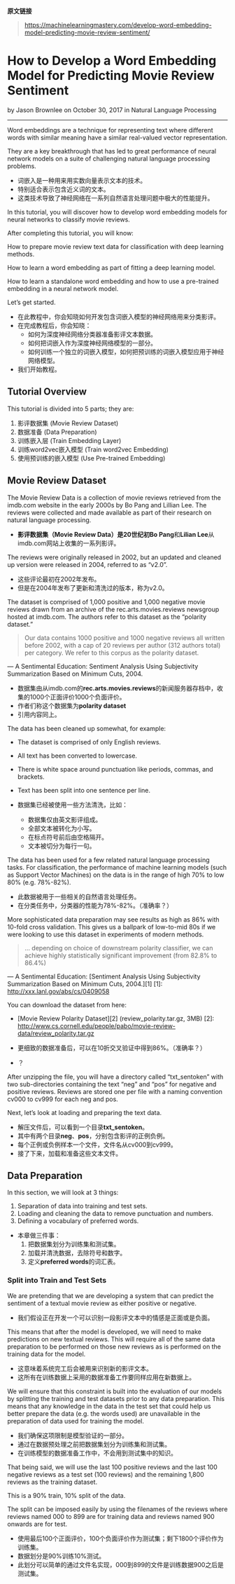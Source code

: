 **原文链接**
> https://machinelearningmastery.com/develop-word-embedding-model-predicting-movie-review-sentiment/

# How to Develop a Word Embedding Model for Predicting Movie Review Sentiment

by Jason Brownlee on October 30, 2017 in Natural Language Processing

***

Word embeddings are a technique for representing text where different words with similar meaning have a similar real-valued vector representation.

They are a key breakthrough that has led to great performance of neural network models on a suite of challenging natural language processing problems.

* 词嵌入是一种用来用实数向量表示文本的技术。
* 特别适合表示包含近义词的文本。
* 这类技术导致了神经网络在一系列自然语言处理问题中极大的性能提升。

In this tutorial, you will discover how to develop word embedding models for neural networks to classify movie reviews.

After completing this tutorial, you will know:

How to prepare movie review text data for classification with deep learning methods.

How to learn a word embedding as part of fitting a deep learning model.

How to learn a standalone word embedding and how to use a pre-trained embedding in a neural network model.

Let’s get started.

* 在此教程中，你会知晓如何开发包含词嵌入模型的神经网络用来分类影评。
* 在完成教程后，你会知晓：
    * 如何为深度神经网络分类器准备影评文本数据。
    * 如何把词嵌入作为深度神经网络模型的一部分。
    * 如何训练一个独立的词嵌入模型，如何把预训练的词嵌入模型应用于神经网络模型。
* 我们开始教程。



## Tutorial Overview

This tutorial is divided into 5 parts; they are:

1. 影评数据集 (Movie Review Dataset)
2. 数据准备 (Data Preparation)
3. 训练嵌入层 (Train Embedding Layer)
4. 训练word2vec嵌入模型 (Train word2vec Embedding)
5. 使用预训练的嵌入模型 (Use Pre-trained Embedding)


## Movie Review Dataset

The Movie Review Data is a collection of movie reviews retrieved from the imdb.com website in the early 2000s by Bo Pang and Lillian Lee. The reviews were collected and made available as part of their research on natural language processing.

* **影评数据集（Movie Review Data）**是20世纪初**Bo Pang**和**Lilian Lee**从imdb.com网站上收集的一系列影评。

The reviews were originally released in 2002, but an updated and cleaned up version were released in 2004, referred to as “v2.0”.

* 这些评论最初在2002年发布。
* 但是在2004年发布了更新和清洗过的版本，称为v2.0。

The dataset is comprised of 1,000 positive and 1,000 negative movie reviews drawn from an archive of the rec.arts.movies.reviews newsgroup hosted at imdb.com. The authors refer to this dataset as the “polarity dataset.”

> Our data contains 1000 positive and 1000 negative reviews all written before 2002, with a cap of 20 reviews per author (312 authors total) per category. We refer to this corpus as the polarity dataset.

— A Sentimental Education: Sentiment Analysis Using Subjectivity Summarization Based on Minimum Cuts, 2004.

* 数据集由从imdb.com的**rec.arts.movies.reviews**的新闻服务器存档中，收集的1000个正面评价1000个负面评价。
* 作者们称这个数据集为**polarity dataset**
* 引用内容同上。


The data has been cleaned up somewhat, for example:

* The dataset is comprised of only English reviews.
* All text has been converted to lowercase.
* There is white space around punctuation like periods, commas, and brackets.
* Text has been split into one sentence per line.


* 数据集已经被使用一些方法清洗，比如：
    * 数据集仅由英文影评组成。
    * 全部文本被转化为小写。
    * 在标点符号前后由空格隔开。
    * 文本被切分为每行一句。

The data has been used for a few related natural language processing tasks. For classification, the performance of machine learning models (such as Support Vector Machines) on the data is in the range of high 70% to low 80% (e.g. 78%-82%).

* 此数据被用于一些相关的自然语言处理任务。
* 在分类任务中，分类器的性能为78%-82%。（准确率？）

More sophisticated data preparation may see results as high as 86% with 10-fold cross validation. This gives us a ballpark of low-to-mid 80s if we were looking to use this dataset in experiments of modern methods.

> … depending on choice of downstream polarity classifier, we can achieve highly statistically significant improvement (from 82.8% to 86.4%)

— A Sentimental Education: [Sentiment Analysis Using Subjectivity Summarization Based on Minimum Cuts, 2004.][1]
[1]: http://xxx.lanl.gov/abs/cs/0409058

You can download the dataset from here:

* [Movie Review Polarity Dataset][2] (review_polarity.tar.gz, 3MB)
[2]: http://www.cs.cornell.edu/people/pabo/movie-review-data/review_polarity.tar.gz

* 更细致的数据准备后，可以在10折交叉验证中得到86%。（准确率？）
* ？

After unzipping the file, you will have a directory called “txt_sentoken” with two sub-directories containing the text “neg” and “pos” for negative and positive reviews. Reviews are stored one per file with a naming convention cv000 to cv999 for each neg and pos.

Next, let’s look at loading and preparing the text data.

* 解压文件后，可以看到一个目录**txt_sentoken**。
* 其中有两个目录**neg**、**pos**，分别包含影评的正例负例。
* 每个正例或负例样本一个文件，文件名从cv000到cv999。
* 接了下来，加载和准备这些文本文件。

## Data Preparation

In this section, we will look at 3 things:

1. Separation of data into training and test sets.
2. Loading and cleaning the data to remove punctuation and numbers.
3. Defining a vocabulary of preferred words.

* 本章做三件事：
    1. 把数据集划分为训练集和测试集。
    2. 加载并清洗数据，去除符号和数字。
    3. 定义**preferred words**的词汇表。

### Split into Train and Test Sets

We are pretending that we are developing a system that can predict the sentiment of a textual movie review as either positive or negative.

* 我们假设正在开发一个可以识别一段影评文本中的情感是正面或是负面。

This means that after the model is developed, we will need to make predictions on new textual reviews. This will require all of the same data preparation to be performed on those new reviews as is performed on the training data for the model.

* 这意味着系统完工后会被用来识别新的影评文本。
* 这所有在训练数据上采用的数据准备工作要同样应用在新数据上。

We will ensure that this constraint is built into the evaluation of our models by splitting the training and test datasets prior to any data preparation. This means that any knowledge in the data in the test set that could help us better prepare the data (e.g. the words used) are unavailable in the preparation of data used for training the model.

* 我们确保这项限制是模型验证的一部分。
* 通过在数据预处理之前把数据集划分为训练集和测试集。
* 在训练模型的数据准备工作中，不会用到测试集中的知识。

That being said, we will use the last 100 positive reviews and the last 100 negative reviews as a test set (100 reviews) and the remaining 1,800 reviews as the training dataset.

This is a 90% train, 10% split of the data.

The split can be imposed easily by using the filenames of the reviews where reviews named 000 to 899 are for training data and reviews named 900 onwards are for test.

* 使用最后100个正面评价，100个负面评价作为测试集；剩下1800个评价作为训练集。
* 数据划分是90%训练10%测试。
* 此划分可以简单的通过文件名实现，000到899的文件是训练数据900之后是测试集。